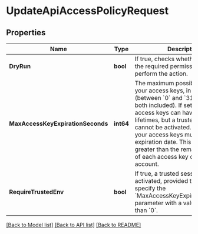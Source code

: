# UpdateApiAccessPolicyRequest

## Properties

Name | Type | Description | Notes
------------ | ------------- | ------------- | -------------
**DryRun** | **bool** | If true, checks whether you have the required permissions to perform the action. | [optional] 
**MaxAccessKeyExpirationSeconds** | **int64** | The maximum possible lifetime for your access keys, in seconds (between &#x60;0&#x60; and &#x60;3153600000&#x60;, both included). If set to &#x60;O&#x60;, your access keys can have unlimited lifetimes, but a trusted session cannot be activated. Otherwise, all your access keys must have an expiration date. This value must be greater than the remaining lifetime of each access key of your account. | 
**RequireTrustedEnv** | **bool** | If true, a trusted session is activated, provided that you specify the &#x60;MaxAccessKeyExpirationSeconds&#x60; parameter with a value greater than &#x60;0&#x60;. | 

[[Back to Model list]](../README.md#documentation-for-models) [[Back to API list]](../README.md#documentation-for-api-endpoints) [[Back to README]](../README.md)


